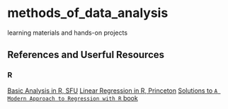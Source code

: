 # methods_of_data_analysis
learning materials and hands-on projects


## References and Userful Resources

### R 
[Basic Analysis in R, SFU](https://www.sfu.ca/~mjbrydon/tutorials/BAinR/)
[Linear Regression in R, Princeton](https://libguides.princeton.edu/c.php?g=1315411&p=9671574#s-lg-box-wrapper-36293217)
[Solutions to `A Modern Approach to Regression with R` book ](https://jolars.github.io/MARsolutions/introduction.html)

